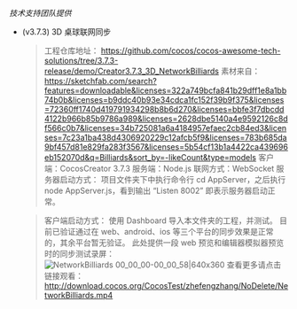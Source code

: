 *技术支持团队提供*

* (v3.7.3) 3D 桌球联网同步
  > 工程仓库地址：
   https://github.com/cocos/cocos-awesome-tech-solutions/tree/3.7.3-release/demo/Creator3.7.3_3D_NetworkBilliards
  > 素材来自：
https://sketchfab.com/search?features=downloadable&licenses=322a749bcfa841b29dff1e8a1bb74b0b&licenses=b9ddc40b93e34cdca1fc152f39b9f375&licenses=72360ff1740d419791934298b8b6d270&licenses=bbfe3f7dbcdd4122b966b85b9786a989&licenses=2628dbe5140a4e9592126c8df566c0b7&licenses=34b725081a6a4184957efaec2cb84ed3&licenses=7c23a1ba438d4306920229c12afcb5f9&licenses=783b685da9bf457d81e829fa283f3567&licenses=5b54cf13b1a4422ca439696eb152070d&q=Billiards&sort_by=-likeCount&type=models
   > 客户端：CocosCreator 3.7.3
      服务端：Node.js
      联网方式：WebSocket
      服务器启动方式：
      项目文件夹下中执行命令行  cd AppServer，之后执行 node AppServer.js，看到输出 “Listen 8002” 即表示服务器启动正常。

   > 客户端启动方式：
      使用 Dashboard 导入本文件夹的工程，并测试。
      目前已验证通过在 web、android、ios 等三个平台的同步效果是正常的，其余平台暂无验证。
      此处提供一段 web 预览和编辑器模拟器预览时的同步测试录屏：
![NetworkBilliards 00_00_00-00_00_58|640x360](https://forum.cocos.org/uploads/default/original/3X/f/3/f3d5403597dfccc5fb326ffb0c2d24261f3196b5.gif) 
查看更多请点击链接观看：http://download.cocos.org/CocosTest/zhefengzhang/NoDelete/NetworkBilliards.mp4
